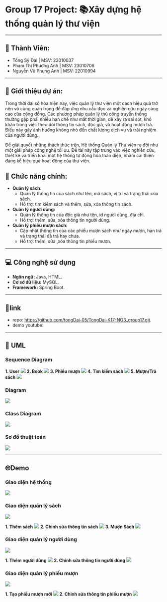 # Group 17 Project: 📚Xây dựng hệ thống quản lý thư viện
---------------
## 👥 Thành Viên:
* Tống Sỹ Đại | MSV: 	23010037
* Phạm Thị Phương Anh | MSV: 23010706
* Nguyễn Vũ Phụng Anh | MSV: 22010994
---------------
## 📌 Giới thiệu dự án:
Trong thời đại số hóa hiện nay, việc quản lý thư viện một cách hiệu quả trở nên vô cùng quan trọng để đáp ứng nhu cầu đọc và nghiên cứu ngày càng cao của cộng đồng. Các phương pháp quản lý thủ công truyền thống thường gặp phải nhiều hạn chế như mất thời gian, dễ xảy ra sai sót, khó khăn trong việc theo dõi thông tin sách, độc giả, và hoạt động mượn trả. Điều này gây ảnh hưởng không nhỏ đến chất lượng dịch vụ và trải nghiệm của người dùng.

Để giải quyết những thách thức trên, Hệ thống Quản lý Thư viện ra đời như một giải pháp công nghệ tối ưu. Đề tài này tập trung vào việc nghiên cứu, thiết kế và triển khai một hệ thống tự động hóa toàn diện, nhằm cải thiện đáng kể hiệu quả hoạt động của thư viện.
## 📖 Chức năng chính:
* **Quản lý sách:**
  - Quản lý thông tin của sách như tên, mã sách, vị trí và trạng thái của sách.
  - Hỗ trợ: tìm kiếm sách và thêm, sửa, xóa thông tin sách.
* **Quản lý người dùng:**
  - Quản lý thông tin của độc giả như tên, id người dùng, địa chỉ.
  - Hỗ trợ: thêm, sửa, xóa thông tin người dùng.
* **Quản lý phiếu mượn sách:**
  - Cập nhật thông tin của các phiếu mượn sách như ngày mượn, hạn trả và trạng thái đã trả hay chưa.
  - Hỗ trợ: thêm, sửa ,xóa thông tin phiếu mượn.

---------------
## 💻 Công nghệ sử dụng
* **Ngôn ngữ:** Java, HTML.
* **Cơ sở dữ liệu:** MySQL.
* **Framework:** Spring Boot.
----------------
## 🔗link
- repo: https://github.com/tongDai-05/TongDai-K17-NO3_group17.git.
- demo youtube:
   
----------------
## 🧩 UML
### Sequence Diagram	
**1. User**
<img src="img/user.jpg">
**2. Book**
<img src="img/book.jpg">
**3. Phiếu mượn**
<img src="img/pm.jpg">
**4. Tìm kiếm sách**
<img src="img/timkiem.jpg">
**5. Mượn/Trả sách**
<img src="img/muon_tra.jpg">

### Diagram
<img src="img/sơ đồ diagram .png">

### Class Diagram
<img src="img/class_diagram.png">

### Sơ đồ thuật toán
<img src="img/luudomuonsach1.jpg">

---------------

## 🌐Demo
### Giao diện hệ thống
<img src="img/daodien.jpg">

### Giao diện quản lý sách
<img src="img/dd_qls.png">

**1. Thêm sách**
<img src="img/add_b.png">
**2. Chỉnh sửa thông tin sách**
<img src="img/edit_b.png">
**3. Mượn Sách**
<img src="img/dd_nhap1.png">

### Giao diện quản lý người dùng
<img src="img/dd_qlu.png">

**1. Thêm người dùng**
<img src="img/add_u.png">
**2. Chỉnh sửa thông tin người dùng**
<img src="img/edit_u.png">

### Giao diện quản lý phiếu mượn
<img src="img/dd_qlp.png">

**1. Tạo phiếu mượn mới**
<img src="img/add_p.png">
**2. Chỉnh sửa thông tin phiếu mượn**
<img src="img/edit_p.png">

 
